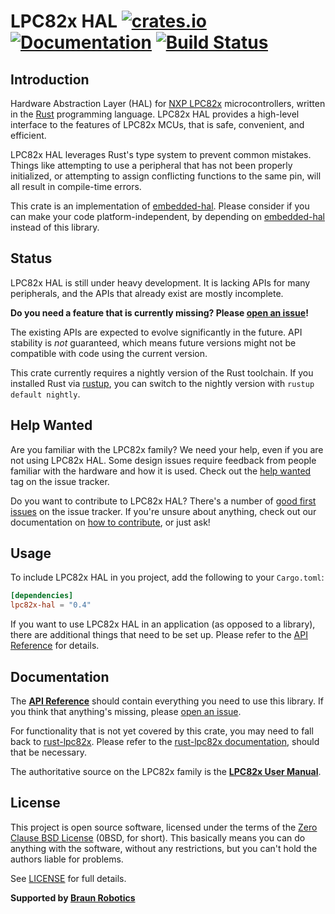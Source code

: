 # LPC82x HAL [![crates.io](https://img.shields.io/crates/v/lpc82x-hal.svg)](https://crates.io/crates/lpc82x-hal) [![Documentation](https://docs.rs/lpc82x-hal/badge.svg)](https://docs.rs/lpc82x-hal) [![Build Status](https://travis-ci.com/lpc-rs/lpc82x-hal.svg?branch=master)](https://travis-ci.com/lpc-rs/lpc82x-hal)

## Introduction

Hardware Abstraction Layer (HAL) for [NXP LPC82x] microcontrollers, written in the [Rust] programming language. LPC82x HAL provides a high-level interface to the features of LPC82x MCUs, that is safe, convenient, and efficient.

LPC82x HAL leverages Rust's type system to prevent common mistakes. Things like attempting to use a peripheral that has not been properly initialized, or attempting to assign conflicting functions to the same pin, will all result in compile-time errors.

This crate is an implementation of [embedded-hal]. Please consider if you can make your code platform-independent, by depending on [embedded-hal] instead of this library.

[NXP LPC82x]: https://www.nxp.com/products/processors-and-microcontrollers/arm-based-processors-and-mcus/lpc-cortex-m-mcus/lpc800-series-cortex-m0-plus-mcus/low-cost-microcontrollers-mcus-based-on-arm-cortex-m0-plus-cores:LPC82X
[Rust]: https://www.rust-lang.org/
[embedded-hal]: https://crates.io/crates/embedded-hal


## Status

LPC82x HAL is still under heavy development. It is lacking APIs for many peripherals, and the APIs that already exist are mostly incomplete.

**Do you need a feature that is currently missing? Please [open an issue]!**

The existing APIs are expected to evolve significantly in the future. API stability is *not* guaranteed, which means future versions might not be compatible with code using the current version.

This crate currently requires a nightly version of the Rust toolchain. If you installed Rust via [rustup], you can switch to the nightly version with `rustup default nightly`.

[rustup]: https://rustup.rs/


## Help Wanted

Are you familiar with the LPC82x family? We need your help, even if you are not using LPC82x HAL. Some design issues require feedback from people familiar with the hardware and how it is used. Check out the [help wanted] tag on the issue tracker.

Do you want to contribute to LPC82x HAL? There's a number of [good first issues] on the issue tracker. If you're unsure about anything, check out our documentation on [how to contribute], or just ask!

[help wanted]: https://github.com/braun-robotics/rust-lpc82x-hal/issues?q=is%3Aissue+is%3Aopen+label%3A%22help+wanted%22
[good first issues]: https://github.com/braun-robotics/rust-lpc82x-hal/issues?q=is%3Aissue+is%3Aopen+label%3A%22good+first+issue%22
[how to contribute]: https://github.com/braun-robotics/rust-lpc82x-hal/blob/master/CONTRIBUTING.md


## Usage

To include LPC82x HAL in you project, add the following to your `Cargo.toml`:

``` toml
[dependencies]
lpc82x-hal = "0.4"
```

If you want to use LPC82x HAL in an application (as opposed to a library), there are additional things that need to be set up. Please refer to the [API Reference] for details.


## Documentation

The **[API Reference]** should contain everything you need to use this library. If you think that anything's missing, please [open an issue].

For functionality that is not yet covered by this crate, you may need to fall back to [rust-lpc82x]. Please refer to the [rust-lpc82x documentation], should that be necessary.

The authoritative source on the LPC82x family is the **[LPC82x User Manual]**.

[rust-lpc82x]: https://crates.io/crates/lpc82x
[rust-lpc82x documentation]: https://docs.rs/lpc82x/
[LPC82x User Manual]: https://www.nxp.com/docs/en/user-guide/UM10800.pdf


## License

This project is open source software, licensed under the terms of the [Zero Clause BSD License][] (0BSD, for short). This basically means you can do anything with the software, without any restrictions, but you can't hold the authors liable for problems.

See [LICENSE] for full details.

[Zero Clause BSD License]: https://opensource.org/licenses/FPL-1.0.0
[LICENSE]: https://github.com/braun-robotics/rust-lpc82x-hal/blob/master/LICENSE


**Supported by [Braun Robotics](https://braun-robotics.com/)**


[open an issue]: https://github.com/braun-robotics/rust-lpc82x-hal/issues/new
[API Reference]: https://docs.rs/lpc82x-hal
